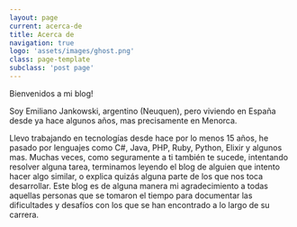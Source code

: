 ```yaml
---
layout: page
current: acerca-de
title: Acerca de
navigation: true
logo: 'assets/images/ghost.png'
class: page-template
subclass: 'post page'
---
```


Bienvenidos a mi blog!

Soy Emiliano Jankowski, argentino (Neuquen), pero viviendo en España desde ya hace algunos años, mas precisamente en Menorca.

Llevo trabajando en tecnologías desde hace por lo menos 15 años, he pasado por lenguajes como C#, Java, PHP, Ruby, Python, Elixir y algunos mas. 
Muchas veces, como seguramente a ti también te sucede, intentando resolver alguna tarea, terminamos leyendo el blog de alguien que intento hacer algo similar, o explica quizás alguna parte de los que nos toca desarrollar. Este blog es de alguna manera mi agradecimiento a todas aquellas personas que se tomaron el tiempo para documentar las dificultades y desafíos con los que se han encontrado a lo largo de su carrera. 
